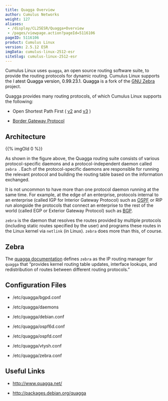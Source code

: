 ```yaml
---
title: Quagga Overview
author: Cumulus Networks
weight: 127
aliases:
 - /display/CL25ESR/Quagga+Overview
 - /pages/viewpage.action?pageId=5116106
pageID: 5116106
product: Cumulus Linux
version: 2.5.12 ESR
imgData: cumulus-linux-2512-esr
siteSlug: cumulus-linux-2512-esr
---
```

Cumulus Linux uses `quagga`, an open source routing software suite, to
provide the routing protocols for dynamic routing. Cumulus Linux
supports the l <span style="color: #000000;"> atest Quagga version,
0.99.23.1. Quagga </span> is a fork of the [GNU
Zebra](http://www.gnu.org/software/zebra/) project.

Quagga provides many routing protocols, of which Cumulus Linux supports
the following:

  - Open Shortest Path First (
    [v2](/version/cumulus-linux-2512-esr/Layer_3_Features/Open_Shortest_Path_First_-_OSPF_-_Protocol)
    and
    [v3](/version/cumulus-linux-2512-esr/Layer_3_Features/Open_Shortest_Path_First_v3_-_OSPFv3_-_Protocol)
    )

  - [Border Gateway
    Protocol](/version/cumulus-linux-2512-esr/Layer_3_Features/Configuring_Border_Gateway_Protocol_-_BGP)

## <span>Architecture</span>

{{% imgOld 0 %}}

As shown in the figure above, the Quagga routing suite consists of
various protocol-specific daemons and a protocol-independent daemon
called ` zebra  `. Each of the protocol-specific daemons are responsible
for running the relevant protocol and building the routing table based
on the information exchanged.

It is not uncommon to have more than one protocol daemon running at the
same time. For example, at the edge of an enterprise, protocols internal
to an enterprise (called IGP for Interior Gateway Protocol) such as
[OSPF](/version/cumulus-linux-2512-esr/Layer_3_Features/Open_Shortest_Path_First_-_OSPF_-_Protocol)
or RIP run alongside the protocols that connect an enterprise to the
rest of the world (called EGP or Exterior Gateway Protocol) such as
[BGP](/version/cumulus-linux-2512-esr/Layer_3_Features/Configuring_Border_Gateway_Protocol_-_BGP).

`zebra` is the daemon that resolves the routes provided by multiple
protocols (including static routes specified by the user) and programs
these routes in the Linux kernel via `netlink` (in Linux). `zebra` does
more than this, of course.

## <span>Zebra</span>

The [quagga
documentation](http://www.nongnu.org/quagga/docs/docs-info.html#Zebra)
defines `zebra` as the IP routing manager for `quagga` that “provides
kernel routing table updates, interface lookups, and redistribution of
routes between different routing protocols.”

## <span>Configuration Files</span>

  - /etc/quagga/bgpd.conf

  - /etc/quagga/daemons

  - /etc/quagga/debian.conf

  - /etc/quagga/ospf6d.conf

  - /etc/quagga/ospfd.conf

  - /etc/quagga/vtysh.conf

  - /etc/quagga/zebra.conf

## <span>Useful Links</span>

  - <http://www.quagga.net/>

  - <http://packages.debian.org/quagga>
